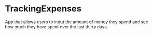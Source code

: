 # TrackingExpenses
App that allows users to input the amount of money they spend and see how much they have spent over the last thirty days.
